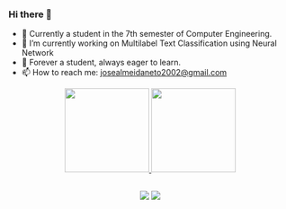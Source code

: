 ### Hi there 👋

- 📖 Currently a student in the 7th semester of Computer Engineering.
- 🔭 I’m currently working on Multilabel Text Classification using Neural Network
- 🌱 Forever a student, always eager to learn.
- 📫 How to reach me: josealmeidaneto2002@gmail.com

<div align="center">
  <a href="https://github.com/zeneto11">
  <img height="150em" src="https://github-readme-stats.vercel.app/api/top-langs/?username=zeneto11&layout=compact&theme=dracula&include_all_comits=true&count_private=true"/>
   <img height="150em" src="https://github-readme-stats.vercel.app/api?username=zeneto11&show_icons=true&theme=dracula&include_all_commits=true&count_private=true&card_width=360"/>
</div>

##

<div align="center">
  <a href="https://instagram.com/joseneto.a/" target="_blank"><img src="https://img.shields.io/badge/-Instagram-%23E4405F?style=for-the-badge&logo=instagram&logoColor=white" target="_blank"></a>
  <a href="https://www.linkedin.com/in/josé-augusto-de-almeida-neto-6628b0201/" target="_blank"><img src="https://img.shields.io/badge/-LinkedIn-%230077B5?style=for-the-badge&logo=linkedin&logoColor=white" target="_blank"></a>   
</div>
